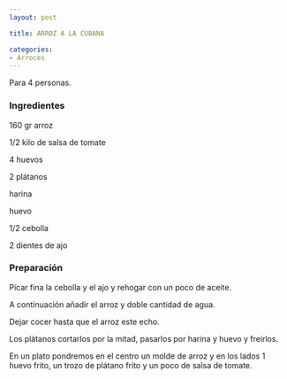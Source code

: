 ```yaml
---
layout: post

title: ARROZ A LA CUBANA

categories:
- Arroces
---
```

Para 4 personas.

<h3>Ingredientes</h3>
160 gr arroz

1/2 kilo de salsa de tomate

4 huevos

2 plátanos

harina

huevo

1/2 cebolla

2 dientes de ajo

<h3>Preparación</h3>
Picar fina la cebolla y el ajo y rehogar con un poco de aceite.

A continuación añadir el arroz y doble cantidad de agua.

Dejar cocer hasta que el arroz este echo.

Los plátanos cortarlos por la mitad, pasarlos por harina y huevo y freírlos.

En un plato pondremos en el centro un molde de arroz y en los lados 1 huevo frito, un trozo de plátano frito y un poco de salsa de tomate.